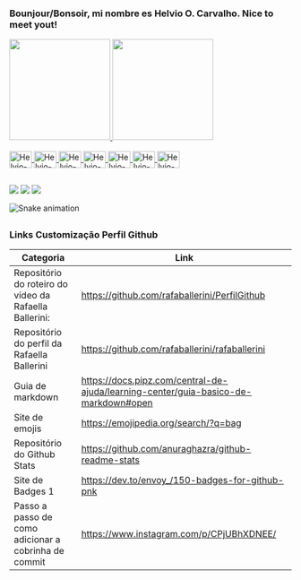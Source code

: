 ### Bounjour/Bonsoir, mi nombre es Helvio O. Carvalho. Nice to meet yout!

<div>
  <a href="https://github.com/helviocarvalho13">
  <img height="180em" src="https://github-readme-stats.vercel.app/api?username=helviocarvalho13&show_icons=true&theme=merko&include_all_commits=true&count_private=true"/>
  <img height="180em" src="https://github-readme-stats.vercel.app/api/top-langs/?username=helviocarvalho13&layout=compact&langs_count=7&theme=merko"/>
</div>

<div style="display> inline_block"><br>
  <img align="center" alt="Helvio-Angular" height="30" width="40" src="https://cdn.jsdelivr.net/gh/devicons/devicon/icons/angularjs/angularjs-original.svg"> <img align="center" alt="Helvio-Typescript" height="30" width="40" src="https://cdn.jsdelivr.net/gh/devicons/devicon/icons/typescript/typescript-original.svg"> 
  <img align="center" alt="Helvio-Node" height="30" width="40" src="https://cdn.jsdelivr.net/gh/devicons/devicon/icons/nodejs/nodejs-original.svg">
  <img align="center" alt="Helvio-Java" height="30" width="40" src="https://cdn.jsdelivr.net/gh/devicons/devicon/icons/java/java-original.svg">
  <img align="center" alt="Helvio-Java" height="30" width="40" src="https://cdn.jsdelivr.net/gh/devicons/devicon/icons/flutter/flutter-original.svg">
  <img align="center" alt="Helvio-MySQL" height="30" width="40" src="https://cdn.jsdelivr.net/gh/devicons/devicon/icons/mysql/mysql-original-wordmark.svg"> <img align="center" alt="Helvio-Oracle" height="30" width="40" src="https://cdn.jsdelivr.net/gh/devicons/devicon/icons/oracle/oracle-original.svg" />
</div>

  ##
  
<div> 
  <a href="https://instagram.com/helviocarvalho77" target="_blank"><img src="https://img.shields.io/badge/-Instagram-%23E4405F?style=for-the-badge&logo=instagram&logoColor=white" target="_blank"></a>
  <a href = "mailto:contatohelviocarvalho@gmail.com"><img src="https://img.shields.io/badge/-Gmail-%23333?style=for-the-badge&logo=gmail&logoColor=white" target="_blank"></a>
  <a href="https://www.linkedin.com/in/helviocarvalho/" target="_blank"><img src="https://img.shields.io/badge/-LinkedIn-%230077B5?style=for-the-badge&logo=linkedin&logoColor=white" target="_blank"></a> 
 
  ![Snake animation](https://github.com/helviocarvalho13/helviocarvalho13/blob/output/github-contribution-grid-snake.svg)
 
</div>

  ##
  
<h3> Links Customização Perfil Github </h3>

Categoria   | Link
------------------------------------------------------- | ------------------------------------------------------------------------------------
Repositório do roteiro do vídeo da Rafaella Ballerini:  | https://github.com/rafaballerini/PerfilGithub
Repositório do perfil da Rafaella Ballerini             | https://github.com/rafaballerini/rafaballerini
Guia de markdown                                        | https://docs.pipz.com/central-de-ajuda/learning-center/guia-basico-de-markdown#open
Site de emojis                                          | https://emojipedia.org/search/?q=bag
Repositório do Github Stats                             | https://github.com/anuraghazra/github-readme-stats
Site de Badges 1                                        | https://dev.to/envoy_/150-badges-for-github-pnk
Passo a passo de como adicionar a cobrinha de commit    | https://www.instagram.com/p/CPjUBhXDNEE/

